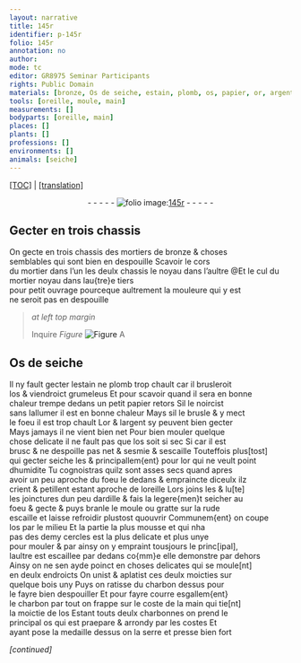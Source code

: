 ```yaml
---
layout: narrative
title: 145r
identifier: p-145r
folio: 145r
annotation: no
author:
mode: tc
editor: GR8975 Seminar Participants
rights: Public Domain
materials: [bronze, Os de seiche, estain, plomb, os, papier, or, argent, lute, ardille, charbon]
tools: [oreille, moule, main]
measurements: []
bodyparts: [oreille, main]
places: []
plants: []
professions: []
environments: []
animals: [seiche]
---
```


<p><a href="{{ site.baseurl }}/diplomatic/">[TOC]</a> | <a href="{{ site.baseurl }}/texts/p-145r_tl/" target="_blank">[translation]</a></p><div class="folio" align="center">- - - - - <a href="http://gallica.bnf.fr/ark:/12148/btv1b10500001g/f295.image" target="_blank"><img src="https://cu-mkp.github.io/2017-workshop-edition/assets/photo-icon.png" alt="folio image: " style="display:inline-block; margin-bottom:-3px;"/>145r</a> - - - - - </div>  
  

## Gecter en trois chassis

 
On gecte en trois chassis des mortiers de <span class="m">bronze</span> & choses<br/> semblables qui sont bien en despouille Scavoir le cors<br/> du mortier dans l’un <span class="del">les deulx chassis</span> <span class="add">le noyau dans l’aultre</span> @Et le <span class="add">cul du mortier</span> <span class="del">noyau</span> dans l<span class="del">au{tre}</span>e tiers<br/> <span class="del">pour petit ouvrage</span> pourceque aultrement la mouleure qui y est<br/> ne seroit pas en despouille
 
 
> *at left top margin*
> 
> 
> Inquire 
> *Figure*
> <a href="https://drive.google.com/open?id=0B9-oNrvWdlO5MXRaSldvRzY2UTg" target="_blank"><img src="https://cu-mkp.github.io/GR8975-edition/assets/photo-icon.png" alt="Figure" style="display:inline-block; margin-bottom:-3px;"/></a>
 A

 
 
  

## <span class="m">Os de <span class="al">seiche</span></span>

 
Il ny fault gecter l<span class="m">estain</span> ne <span class="m">plomb</span> trop chault car il brusleroit<br/> l<span class="m">os</span> & viendroict grumeleus Et pour scavoir quand il sera en bonne<br/> chaleur trempe dedans un petit <span class="m">papier</span> retors Sil le noircist<br/> sans lallumer il est en bonne chaleur Mays sil le brusle & y mect<br/> le foeu il est trop chault L<span class="m">or</span> & l<span class="m">argent</span> sy peuvent bien gecter<br/> Mays jamays il ne vient bien net Pour bien mouler quelque<br/> chose delicate il ne fault pas que l<span class="m">os</span> soit si sec <span class="del">Si</span> car il est<br/> brusc & ne despoille pas net & sesmie & sescaille Touteffois plus[tost]<br/> qui gecter <span class="al">seiche</span> les & principallem{ent} pour l<span class="m">or</span> qui ne veult point<br/> dhumidite Tu cognoistras quilz sont asses secs quand apres<br/> avoir un peu aproche du foeu le dedans & empraincte diceulx ilz<br/> crient & petillent estant aproche de l<span class="tl"><span class="bp">oreille</span></span> Lors joins les & <span class="m">lu[te]</span><br/> les joinctures dun peu d<span class="m">ardille</span> & fais la legere{men}t seicher au<br/> foeu & gecte & puys branle le <span class="tl">moule</span> ou gratte sur la rude<br/> escaille et laisse refroidir plustost quouvrir Communem{ent} on coupe<br/> l<span class="m">os</span> par le milieu Et la partie la plus mousse et qui nha<br/> pas des demy cercles  est la plus delicate et plus unye<br/> pour mouler & par ainsy on y empraint tousjours le princ[ipal],<br/> laultre est escaillee par dedans co{mm}e elle demonstre par dehors<br/> Ainsy on ne sen ayde poinct en choses delicates qui se moule[nt]<br/> en deulx endroicts On unist & aplatist ces deulx moicties sur<br/> quelque bois uny Puys on ratisse du <span class="m">charbon</span> dessus pour<br/> le fayre bien despouiller Et pour fayre courre esgallem{ent}<br/> le <span class="m">charbon</span> par tout on frappe sur le coste de la <span class="tl"><span class="bp">main</span></span> qui tie[nt]<br/> la moictie de l<span class="m">os</span> Estant touts deulx charbonnes on prend le<br/> principal <span class="m">os</span> qui est praepare & arrondy par les costes Et<br/> ayant pose la medaille dessus on la serre et presse bien fort
 
*[continued]*
 
